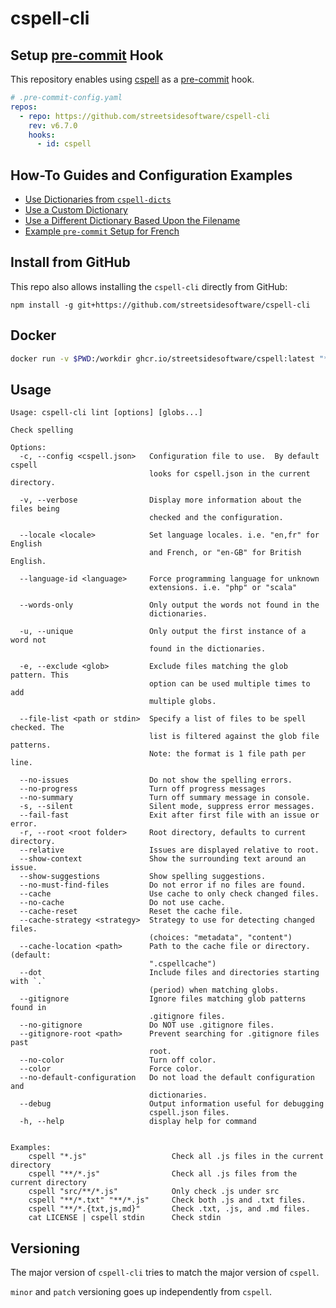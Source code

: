 # cspell-cli

## Setup [pre-commit](https://pre-commit.com) Hook

This repository enables using [cspell](https://github.com/streetsidesoftware/cspell) as a [pre-commit](https://pre-commit.com) hook.

```yaml
# .pre-commit-config.yaml
repos:
  - repo: https://github.com/streetsidesoftware/cspell-cli
    rev: v6.7.0
    hooks:
      - id: cspell
```

## How-To Guides and Configuration Examples

* [Use Dictionaries from `cspell-dicts`](docs/use-dictionaries-from-cspell-dicts.md)
* [Use a Custom Dictionary](docs/use-a-custom-dictionary.md)
* [Use a Different Dictionary Based Upon the Filename](docs/file-or-folder-based-overrides.md)
* [Example `pre-commit` Setup for French](docs/pre-commit-example-setup-for-french.md)

## Install from GitHub

This repo also allows installing the `cspell-cli` directly from GitHub:

```
npm install -g git+https://github.com/streetsidesoftware/cspell-cli
```

## Docker

```sh
docker run -v $PWD:/workdir ghcr.io/streetsidesoftware/cspell:latest "**"
```

## Usage

```
Usage: cspell-cli lint [options] [globs...]

Check spelling

Options:
  -c, --config <cspell.json>   Configuration file to use.  By default cspell
                               looks for cspell.json in the current directory.

  -v, --verbose                Display more information about the files being
                               checked and the configuration.

  --locale <locale>            Set language locales. i.e. "en,fr" for English
                               and French, or "en-GB" for British English.

  --language-id <language>     Force programming language for unknown
                               extensions. i.e. "php" or "scala"

  --words-only                 Only output the words not found in the
                               dictionaries.

  -u, --unique                 Only output the first instance of a word not
                               found in the dictionaries.

  -e, --exclude <glob>         Exclude files matching the glob pattern. This
                               option can be used multiple times to add
                               multiple globs.

  --file-list <path or stdin>  Specify a list of files to be spell checked. The
                               list is filtered against the glob file patterns.
                               Note: the format is 1 file path per line.

  --no-issues                  Do not show the spelling errors.
  --no-progress                Turn off progress messages
  --no-summary                 Turn off summary message in console.
  -s, --silent                 Silent mode, suppress error messages.
  --fail-fast                  Exit after first file with an issue or error.
  -r, --root <root folder>     Root directory, defaults to current directory.
  --relative                   Issues are displayed relative to root.
  --show-context               Show the surrounding text around an issue.
  --show-suggestions           Show spelling suggestions.
  --no-must-find-files         Do not error if no files are found.
  --cache                      Use cache to only check changed files.
  --no-cache                   Do not use cache.
  --cache-reset                Reset the cache file.
  --cache-strategy <strategy>  Strategy to use for detecting changed files.
                               (choices: "metadata", "content")
  --cache-location <path>      Path to the cache file or directory. (default:
                               ".cspellcache")
  --dot                        Include files and directories starting with `.`
                               (period) when matching globs.
  --gitignore                  Ignore files matching glob patterns found in
                               .gitignore files.
  --no-gitignore               Do NOT use .gitignore files.
  --gitignore-root <path>      Prevent searching for .gitignore files past
                               root.
  --no-color                   Turn off color.
  --color                      Force color.
  --no-default-configuration   Do not load the default configuration and
                               dictionaries.
  --debug                      Output information useful for debugging
                               cspell.json files.
  -h, --help                   display help for command


Examples:
    cspell "*.js"                   Check all .js files in the current directory
    cspell "**/*.js"                Check all .js files from the current directory
    cspell "src/**/*.js"            Only check .js under src
    cspell "**/*.txt" "**/*.js"     Check both .js and .txt files.
    cspell "**/*.{txt,js,md}"       Check .txt, .js, and .md files.
    cat LICENSE | cspell stdin      Check stdin
```

## Versioning

The major version of `cspell-cli` tries to match the major version of `cspell`.

`minor` and `patch` versioning goes up independently from `cspell`.
